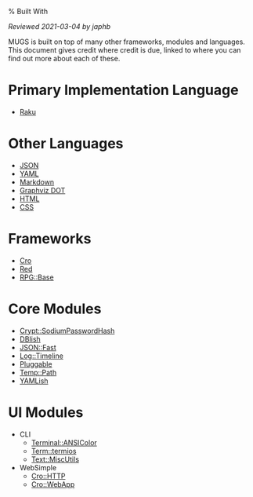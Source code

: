 % Built With

*Reviewed 2021-03-04 by japhb*


MUGS is built on top of many other frameworks, modules and languages.  This
document gives credit where credit is due, linked to where you can find out
more about each of these.


# Primary Implementation Language

* [Raku](https://raku.org/)


# Other Languages

* [JSON](https://www.json.org/json-en.html)
* [YAML](https://yaml.org/)
* [Markdown](https://en.wikipedia.org/wiki/Markdown)
* [Graphviz DOT](https://graphviz.org/)
* [HTML](https://html.spec.whatwg.org/)
* [CSS](https://www.w3.org/Style/CSS/Overview.en.html)


# Frameworks

* [Cro](https://cro.services)
* [Red](https://fco.github.io/Red/)
* [RPG::Base](https://github.com/japhb/RPG-Base)


# Core Modules

* [Crypt::SodiumPasswordHash](https://modules.raku.org/dist/Crypt::SodiumPasswordHash:cpan:JSTOWE)
* [DBIish](https://github.com/raku-community-modules/DBIish)
* [JSON::Fast](https://github.com/timo/json_fast)
* [Log::Timeline](https://github.com/jnthn/p6-log-timeline)
* [Pluggable](https://github.com/tony-o/perl6-pluggable)
* [Temp::Path](https://github.com/ufobat/perl6-Temp-Path)
* [YAMLish](https://github.com/Leont/yamlish)


# UI Modules

* CLI
  * [Terminal::ANSIColor](https://github.com/tadzik/Terminal-ANSIColor)
  * [Term::termios](https://github.com/krunen/term-termios)
  * [Text::MiscUtils](https://github.com/japhb/Text-MiscUtils)
* WebSimple
  * [Cro::HTTP](https://github.com/croservices/cro-http)
  * [Cro::WebApp](https://github.com/croservices/cro-webapp)
